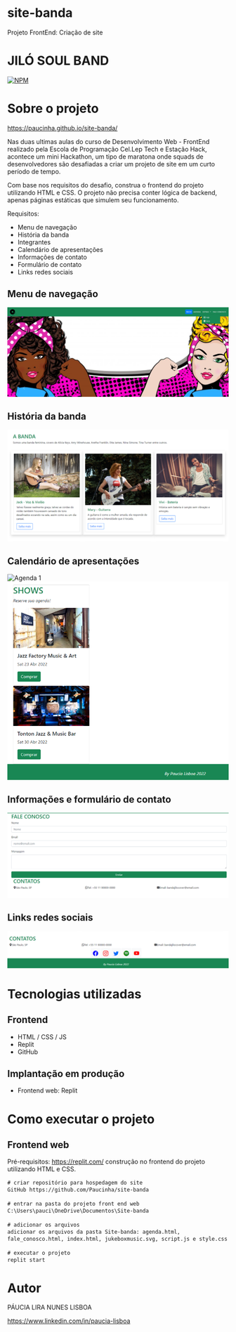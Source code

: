 # site-banda
Projeto FrontEnd: Criação de site

# JILÓ SOUL BAND
 
[![NPM](https://img.shields.io/npm/l/react)](https://github.com/Paucinha/site-banda/blob/main/LICENSE) 

# Sobre o projeto

https://paucinha.github.io/site-banda/

Nas duas ultimas aulas do curso de Desenvolvimento Web - FrontEnd realizado pela Escola de Programação Cel.Lep Tech e Estação Hack, acontece um mini Hackathon, um tipo de maratona onde squads de desenvolvedores são desafiadas a criar um projeto de site em um curto período de tempo.

Com base nos requisitos do desafio, construa o frontend do projeto utilizando HTML e CSS. O projeto não precisa conter lógica de backend, apenas páginas estáticas que simulem seu funcionamento.

Requisitos:
- Menu de navegação
- História da banda
- Integrantes
- Calendário de apresentações
- Informações de contato
- Formulário de contato
- Links redes sociais

## Menu de navegação
![Navegação](https://github.com/Paucinha/assets/blob/master/menunav.png?raw=true) 

## História da banda 
![Web](https://github.com/Paucinha/assets/blob/master/historiabanda.png?raw=true)

## Calendário de apresentações
![Agenda 1](https://user-images.githubusercontent.com/99826124/162334437-7b091e9a-3015-406d-9e6d-cf77a99ab2b7.png)
![Agenda 2](https://raw.githubusercontent.com/Paucinha/assets/master/agenda2.png)

## Informações e formulário de contato
![Formulário de contato](https://github.com/Paucinha/assets/blob/master/formcontato.png?raw=true)

## Links redes sociais
![Redes Sociais](https://raw.githubusercontent.com/Paucinha/assets/master/redessociais.png)

# Tecnologias utilizadas

## Frontend
- HTML / CSS / JS
- Replit
- GitHub

## Implantação em produção
- Frontend web: Replit

# Como executar o projeto

## Frontend web
Pré-requisitos: https://replit.com/
construção no frontend do projeto utilizando HTML e CSS.

```github
# criar repositório para hospedagem do site
GitHub https://github.com/Paucinha/site-banda

# entrar na pasta do projeto front end web
C:\Users\pauci\OneDrive\Documentos\Site-banda

# adicionar os arquivos
adicionar os arquivos da pasta Site-banda: agenda.html, fale_conosco.html, index.html, jukeboxmusic.svg, script.js e style.css

# executar o projeto
replit start
```

# Autor

PÁUCIA LIRA NUNES LISBOA

https://www.linkedin.com/in/paucia-lisboa
